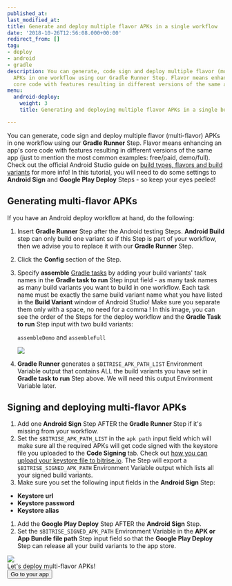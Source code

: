```yaml
---
published_at:
last_modified_at:
title: Generate and deploy multiple flavor APKs in a single workflow
date: '2018-10-26T12:56:08.000+00:00'
redirect_from: []
tag:
- deploy
- android
- gradle
description: You can generate, code sign and deploy multiple flavor (multi-flavor)
  APKs in one workflow using our Gradle Runner Step. Flavor means enhancing an app's
  core code with features resulting in different versions of the same app.
menu:
  android-deploy:
    weight: 3
    title: Generating and deploying multiple flavor APKs in a single build

---
```

You can generate, code sign and deploy multiple flavor (multi-flavor) APKs in one workflow using our **Gradle Runner** Step. Flavor means enhancing an app's core code with features resulting in different versions of the same app (just to mention the most common examples: free/paid, demo/full). Check out the official Android Studio guide on [build types, flavors and build variants](https://developer.android.com/studio/build/build-variants) for more info! In this tutorial, you will need to do some settings to **Android Sign** and **Google Play Deploy** Steps - so keep your eyes peeled!

## Generating multi-flavor APKs

If you have an Android deploy workflow at hand, do the following:

1. Insert **Gradle Runner** Step after the Android testing Steps. **Android Build** step can only build one variant so if this Step is part of your workflow, then we advise you to replace it with our **Gradle Runner** Step.
2. Click the **Config** section of the Step.
3. Specify **assemble** [Gradle tasks](/tips-and-tricks/android-tips-and-tricks/#what-are-gradle-tasks-and-how-can-i-get-the-list-of-available-tasks-in-my-project/) by adding your build variants' task names in the **Gradle task to run** Step input field - as many task names as many build variants you want to build in one workflow. Each task name must be exactly the same build variant name what you have listed in the **Build Variant** window of Android Studio! Make sure you separate them only with a space, no need for a comma ! In this image, you can see the order of the Steps for the deploy workflow and the **Gradle Task to run** Step input with two build variants:

   `assembleDemo` and `assembleFull`

   ![](/img/multiflavor-1.jpg)
4. **Gradle Runner** generates a `$BITRISE_APK_PATH_LIST` Environment Variable output that contains ALL the build variants you have set in **Gradle task to run** Step above. We will need this output Environment Variable later.

## Signing and deploying multi-flavor APKs

1. Add one **Android Sign** Step AFTER the **Gradle Runner** Step if it's missing from your workflow.
2. Set the `$BITRISE_APK_PATH_LIST` in the `apk path` input field which will make sure all the required APKs will get code signed with the keystore file you uploaded to the **Code Signing** tab. Check out [how you can upload your keystore file to bitrise.io](/code-signing/android-code-signing/android-code-signing-using-bitrise-sign-apk-step/#create-a-signed-apk-with-the-sign-apk-step/). The Step will export a `$BITRISE_SIGNED_APK_PATH` Environment Variable output which lists all your signed build variants.
3. Make sure you set the following input fields in the **Android Sign** Step:

* **Keystore url**
* **Keystore password**
* **Keystore alias**

1. Add the **Google Play Deploy** Step AFTER the **Android Sign** Step.
2. Set the `$BITRISE_SIGNED_APK_PATH` Environment Variable in the **APK or App Bundle file path** Step input field so that the **Google Play Deploy** Step can release all your build variants to the app store.

<div class="banner">
	<img src="/assets/images/banner-bg-888x170.png" style="border: none;">
	<div class="deploy-text">Let's deploy multi-flavor APKs!</div>
	<a target="_blank" href="https://app.bitrise.io/dashboard/builds"><button class="button">Go to your app</button></a>
</div>